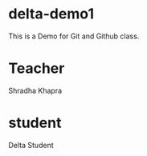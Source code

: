 # delta-demo1
This is a Demo for Git and Github class.


# Teacher
Shradha Khapra

# student 
Delta Student